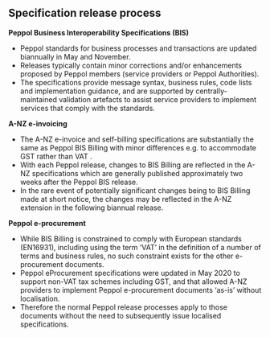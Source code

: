## **Specification release process**

**Peppol Business Interoperability Specifications (BIS)**

  * Peppol standards for business processes and transactions are updated biannually in May and November.
  * Releases typically contain minor corrections and/or enhancements proposed by Peppol members (service providers or Peppol Authorities).
  * The specifications provide message syntax, business rules, code lists and implementation guidance, and are supported by centrally-maintained validation artefacts to assist     service providers to implement services that comply with the standards.

**A-NZ e-invoicing**

  * The A-NZ e-invoice and self-billing specifications are substantially the same as Peppol BIS Billing with minor differences e.g. to accommodate GST rather than VAT .  
  * With each Peppol release, changes to BIS Billing are reflected in the A-NZ specifications which are generally published approximately two weeks after the Peppol BIS release.
  * In the rare event of potentially significant changes being to BIS Billing made at short notice, the changes may be reflected in the A-NZ extension in the following biannual release.

**Peppol e-procurement**

  * While BIS Billing is constrained to comply with European standards (EN16931), including using the term ‘VAT’ in the definition of a number of terms and business rules, no such constraint exists for the other e-procurement documents.
  * Peppol eProcurement specifications were updated in May 2020 to support non-VAT tax schemes including GST, and that allowed A-NZ providers to implement Peppol e-procurement documents ‘as-is’ without localisation.
  *	Therefore the normal Peppol release processes apply to those documents without the need to subsequently issue localised specifications. 
